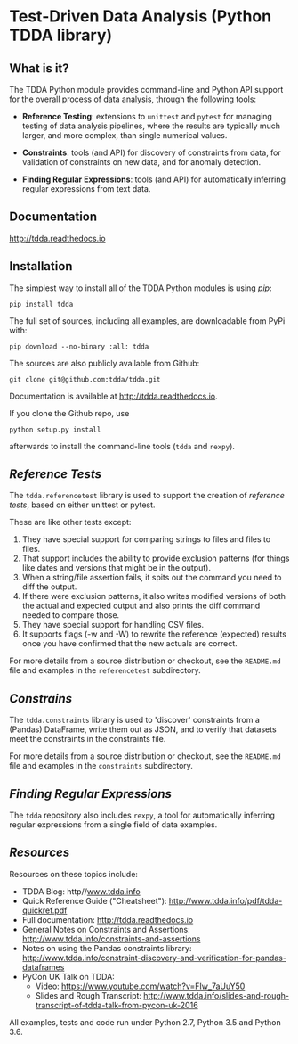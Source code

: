 Test-Driven Data Analysis (Python TDDA library)
===============================================

What is it?
-----------

The TDDA Python module provides command-line and Python API support for
the overall process of data analysis, through the following tools:

 - **Reference Testing**: extensions to `unittest` and `pytest` for
   managing testing of data analysis pipelines, where the results are
   typically much larger, and more complex, than single numerical
   values.

 - **Constraints**: tools (and API) for discovery of constraints from data,
   for validation of constraints on new data, and for anomaly detection.

 - **Finding Regular Expressions**: tools (and API) for automatically
   inferring regular expressions from text data.

Documentation
-------------

http://tdda.readthedocs.io

Installation
------------

The simplest way to install all of the TDDA Python modules is using *pip*:

    pip install tdda

The full set of sources, including all examples, are downloadable from
PyPi with:

    pip download --no-binary :all: tdda

The sources are also publicly available from Github:

    git clone git@github.com:tdda/tdda.git

Documentation is available at http://tdda.readthedocs.io.

If you clone the Github repo, use

    python setup.py install

afterwards to install the command-line tools (`tdda` and `rexpy`).


*Reference Tests*
-----------------

The `tdda.referencetest` library is used to support
the creation of *reference tests*, based on either unittest or pytest.

These are like other tests except:

  1. They have special support for comparing strings to files
     and files to files.
  2. That support includes the ability to provide exclusion patterns
     (for things like dates and versions that might be in the output).
  3. When a string/file assertion fails, it spits out the command you
     need to diff the output.
  4. If there were exclusion patterns, it also writes modified versions
     of both the actual and expected output and also prints the diff
     command needed to compare those.
  5. They have special support for handling CSV files.
  6. It supports flags (-w and -W)  to rewrite the reference (expected)
     results once you have confirmed that the new actuals are correct.

For more details from a source distribution or checkout, see the `README.md`
file and examples in the `referencetest` subdirectory.

*Constrains*
------------

The `tdda.constraints` library is used to 'discover' constraints
from a (Pandas) DataFrame, write them out as JSON, and to verify that
datasets meet the constraints in the constraints file.

For more details from a source distribution or checkout, see the `README.md`
file and examples in the `constraints` subdirectory.

*Finding Regular Expressions*
-----------------------------

The `tdda` repository also includes `rexpy`, a tool for automatically
inferring regular expressions from a single field of data examples.

*Resources*
-----------

Resources on these topics include:

  * TDDA Blog: http//www.tdda.info
  * Quick Reference Guide ("Cheatsheet"): http://www.tdda.info/pdf/tdda-quickref.pdf
  * Full documentation: http://tdda.readthedocs.io
  * General Notes on Constraints and Assertions: http://www.tdda.info/constraints-and-assertions
  * Notes on using the Pandas constraints library:
    http://www.tdda.info/constraint-discovery-and-verification-for-pandas-dataframes
  * PyCon UK Talk on TDDA:
      - Video: https://www.youtube.com/watch?v=FIw_7aUuY50
      - Slides and Rough Transcript:   http://www.tdda.info/slides-and-rough-transcript-of-tdda-talk-from-pycon-uk-2016

All examples, tests and code run under Python 2.7, Python 3.5 and Python 3.6.

